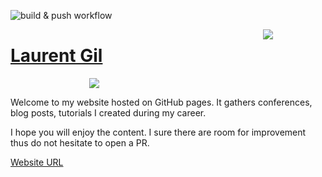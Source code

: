 ![build & push workflow](https://github.com/angegar/angegar.github.io/actions/workflows/build.yml/badge.svg)

<div style="float: right;width:100px">
<img src="https://render.bitstrips.com/v2/cpanel/fb695398-7ef1-4461-987b-73d3a97805fd-bc9fa5d8-e141-4ea4-879d-bc3d4b22abbc-v1.png?transparent=1&palette=1"/>
</div>

# [Laurent Gil](https://angegar.github.io/)
 <div  style="display: block; margin: auto; width:50%">
<img src="https://render.bitstrips.com/v2/cpanel/2a76175b-e7ff-4ec0-b4e0-00ebb1828eb8-bc9fa5d8-e141-4ea4-879d-bc3d4b22abbc-v1.png?transparent=1&palette=1"/>
 </div>

Welcome to my website hosted on GitHub pages. It gathers conferences, blog posts, tutorials I created during my career.

I hope you will enjoy the content. I sure there are room for improvement thus do not hesitate to open a PR.

[Website URL](https://angegar.github.io/)